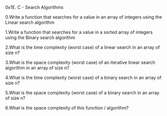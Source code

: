 0x1E. C - Search Algorithms

0.Write a function that searches for a value in an array of integers using the Linear search algorithm

1.Write a function that searches for a value in a sorted array of integers using the Binary search algorithm

2.What is the time complexity (worst case) of a linear search in an array of size n?

3.What is the space complexity (worst case) of an iterative linear search algorithm in an array of size n?

4.What is the time complexity (worst case) of a binary search in an array of size n?

5.What is the space complexity (worst case) of a binary search in an array of size n?

6.What is the space complexity of this function / algorithm?
